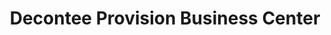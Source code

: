 ---
title: "Decontee Provision Business Center"
url: /gbarnga/decontee-provision-business-center/
shop: convenience
---